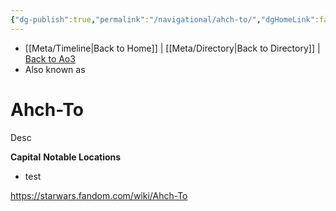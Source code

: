 ```yaml
---
{"dg-publish":true,"permalink":"/navigational/ahch-to/","dgHomeLink":false}
---
```


- [[Meta/Timeline\|Back to Home]] | [[Meta/Directory\|Back to Directory]] | [Back to Ao3](https://archiveofourown.org/works/19334440/chapters/45992584)
- Also known as 

# Ahch-To
Desc

**Capital**
**Notable Locations**
- test

https://starwars.fandom.com/wiki/Ahch-To
